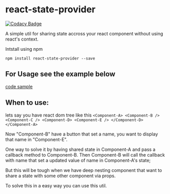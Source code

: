 # react-state-provider

[![Codacy Badge](https://api.codacy.com/project/badge/Grade/86000ad0736648dfb9aee88c2aa9ae1f)](https://www.codacy.com/app/saravanan10393/react-state-provider?utm_source=github.com&utm_medium=referral&utm_content=saravanan10393/react-state-provider&utm_campaign=badger)

A simple util for sharing state accross your react component without using react's context.

Intstall using npm

`npm install react-state-provider --save`

## For Usage see the example below
[code sample](https://codesandbox.io/s/2z7or6vvx0)

## When to use: 

lets say you have react dom tree like this
`<Component-A>
  <Component-B />
  <Component-C />
  <Component-D>
    <Component-E />
  </Component-D>
</Component-A>`

Now "Component-B" have a button that set a name, you want to display that name in "Component-E". 

One way to solve it by having shared state in Component-A and pass a callback method to Component-B. Then Component-B will call the callback with name that set a updated value of name in Component-A's state;

But this will be tough when we have deep nesting component that want to share a state with some other component via props. 

To solve this in a easy way you can use this util.